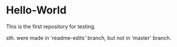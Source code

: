 # Hello-World
This is the first repository for testing.

sth. were made in 'readme-edits' branch, but not in 'master' branch.
